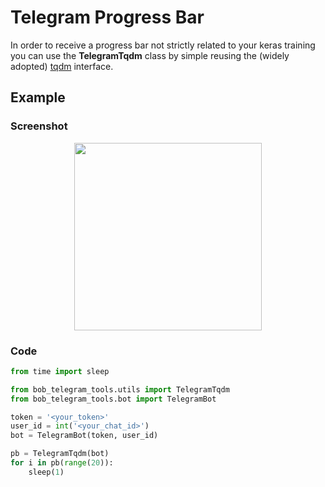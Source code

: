 # Telegram Progress Bar

In order to receive a progress bar not strictly related to your keras training you can use the **TelegramTqdm** class by simple reusing the (widely adopted) [tqdm](https://github.com/tqdm/tqdm) interface.

## Example

### Screenshot

<p style="text-align:center;">
<img style="" src="bot.jpg" width=300>
</p>

### Code
```python
from time import sleep

from bob_telegram_tools.utils import TelegramTqdm
from bob_telegram_tools.bot import TelegramBot

token = '<your_token>'
user_id = int('<your_chat_id>')
bot = TelegramBot(token, user_id)

pb = TelegramTqdm(bot)
for i in pb(range(20)):
    sleep(1)
```